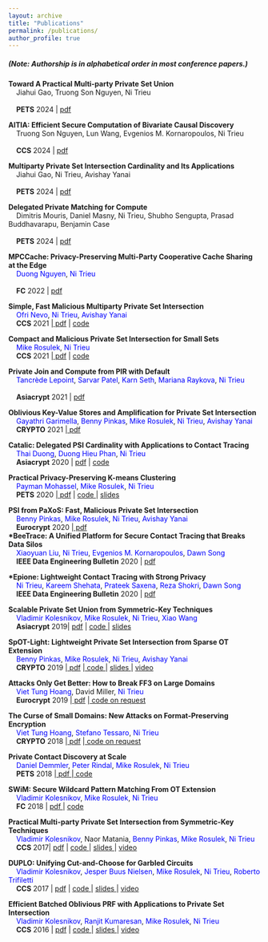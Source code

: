 ```yaml
---
layout: archive
title: "Publications"
permalink: /publications/
author_profile: true
---
```



 <h5>(Note: Authorship is in alphabetical order in most conference papers.) </h5>

  <b>  	Toward A Practical Multi-party Private Set Union </b> <br>
	&nbsp; &nbsp;  	Jiahui Gao, Truong Son Nguyen, Ni Trieu <br>			
 &nbsp; &nbsp; <a href="https://petsymposium.org/cfp24.php" target="_blank" style="text-decoration: none"><b>PETS</b> 2024</a> | 
                                    <a href="https://eprint.iacr.org/2023/1930" target="_blank"> pdf</a> 

 <b>  	AITIA: Efficient Secure Computation of Bivariate Causal Discovery </b> <br>
	&nbsp; &nbsp;  	Truong Son Nguyen, Lun Wang, Evgenios M. Kornaropoulos, Ni Trieu <br>			
 &nbsp; &nbsp; <a href="https://petsymposium.org/cfp24.php" target="_blank" style="text-decoration: none"><b>CCS</b> 2024</a> | 
                                    <a href="https://eprint.iacr.org/2022/735" target="_blank"> pdf</a> 
 
<b>  Multiparty Private Set Intersection Cardinality and Its Applications </b> <br>
	&nbsp; &nbsp;  Jiahui Gao, Ni Trieu, Avishay Yanai <br>			
 &nbsp; &nbsp; <a href="https://petsymposium.org/cfp24.php" target="_blank" style="text-decoration: none"><b>PETS</b> 2024</a> | 
                                    <a href="https://eprint.iacr.org/2022/735" target="_blank"> pdf</a> 

<b>  Delegated Private Matching for Compute </b> <br>
	&nbsp; &nbsp; Dimitris Mouris, Daniel Masny, Ni Trieu, Shubho Sengupta, Prasad Buddhavarapu, Benjamin Case  <br>			
 &nbsp; &nbsp; <a href="https://petsymposium.org/cfp24.php" target="_blank" style="text-decoration: none"><b>PETS</b> 2024</a> | 
                                    <a href="https://eprint.iacr.org/2023/012" target="_blank"> pdf</a> 

<!-- <b> 23. Privacy-Preserving Digital Vaccine Passport </b> <br>
	&nbsp; &nbsp;Thai Duong, Jiahui Gao, Duong Hieu Phan, Ni Trieu  <br>			
 &nbsp; &nbsp; <a href="https://www.augusta.edu/ccs/conferences/cans2023/" target="_blank" style="text-decoration: none"><b>CANS</b> 2023</a> | 
                                    <a href="https://eprint.iacr.org/2023/012" target="_blank"> pdf</a> 


<b>  Street Rep: A Privacy-Preserving Reputation Aggregation System </b> <br>
	&nbsp; &nbsp; Christophe Hauser, Shirin Nilizadeh, Yan Shoshitaishvili, Ni Trieu, Srivatsan Ravi, Christopher Kruegel, Giovanni Vigna  <br>			
 &nbsp; &nbsp; <a href="https://securecomm.eai-conferences.org/2023/" target="_blank" style="text-decoration: none"><b>EAI SecureComm </b> 2023</a> | 
                                    <a href="https://eprint.iacr.org/2023/1346" target="_blank"> pdf</a> 


<b> 21. Fast  ORAM  with Server-aided Preprocessing and Pragmatic Privacy-Efficiency Trade-off</b> <br>
	&nbsp; &nbsp; Vladimir Kolesnikov, Stanislav Peceny, Ni Trieu, Xiao Wang <br>			
 &nbsp; &nbsp; <a href="https://www.cscml.org/" target="_blank" style="text-decoration: none"><b>CSCML</b> 2023</a> | 
                                    <a href="https://eprint.iacr.org/2023/991" target="_blank"> pdf</a> -->

 
 <b>  MPCCache: Privacy-Preserving Multi-Party Cooperative Cache Sharing at the Edge </b> <br>
	&nbsp; &nbsp; <a href="https://duongtungnguyen.github.io/" style="color:blue; text-decoration: none"> Duong Nguyen</a>,  <a href="http://people.oregonstate.edu/~trieun/" style="color:blue; text-decoration: none">Ni Trieu</a> <br>			
 &nbsp; &nbsp; <a href="https://fc22.ifca.ai/" target="_blank" style="text-decoration: none"><b>FC</b> 2022</a> | 
                                    <a href="https://eprint.iacr.org/2021/317" target="_blank"> pdf</a> 
								
<!--  <b> Secure Contact Tracing Platform from Simplest Private Set Intersection Cardinality  </b> <br>
&nbsp; &nbsp;  <a href="http://" style="color:blue; text-decoration: none">Jiahui Gao</a>, <a href="https://chetan015.github.io/" style="color:blue; text-decoration: none">Chetan Surana</a>, <a href="http://people.oregonstate.edu/~trieun/" style="color:blue; text-decoration: none">Ni Trieu</a><br>
&nbsp; &nbsp;  <a href="https://ietresearch.onlinelibrary.wiley.com/doi/full/10.1049/ise2.12070" target="_blank" style="text-decoration: none"><b>IET Information Security</b> 2022</a>  | <a href="https://ietresearch.onlinelibrary.wiley.com/doi/full/10.1049/ise2.12070" target="_blank"> pdf</a> <br>									
	-->
   <b> Simple, Fast Malicious Multiparty Private Set Intersection </b> <br>
   &nbsp; &nbsp; <a href="https://github.io/" style="color:blue; text-decoration: none">Ofri Nevo</a>, 
                                <a href="http://people.oregonstate.edu/~trieun/" style="color:blue; text-decoration: none">Ni Trieu</a>,
								 <a href="https://www.yanai.io/" style="color:blue; text-decoration: none"> Avishay Yanai</a>   
    &nbsp; &nbsp;          <a href="https://www.sigsac.org/ccs/CCS2021/" target="_blank" style="text-decoration: none"><b>CCS</b> 2021</a>
                                 |<a href="https://eprint.iacr.org/2021/1221" target="_blank"> pdf</a> | <a href="https://github.com/asu-crypto/mPSI" target="_blank"> code </a>  <br>
								    
   <b>Compact and Malicious Private Set Intersection for Small Sets </b> <br>
   &nbsp; &nbsp;  <a href="http://web.engr.oregonstate.edu/~rosulekm/" style="color:blue; text-decoration: none"> Mike Rosulek</a>, 
                                <a href="http://people.oregonstate.edu/~trieun/" style="color:blue; text-decoration: none">Ni Trieu</a><br>
    &nbsp; &nbsp;          <a href="https://www.sigsac.org/ccs/CCS2021/" target="_blank" style="text-decoration: none"><b>CCS</b> 2021</a>
                                 |<a href="https://eprint.iacr.org/2021/1159" target="_blank"> pdf</a> | <a href="https://github.com/osu-crypto/MiniPSI" target="_blank"> code </a> <br>
				 
<b> Private Join and Compute from PIR with Default </b> <br>
	&nbsp; &nbsp; <a href="https://tlepoint.github.io/" style="color:blue; text-decoration: none"> Tancrède Lepoint</a>, <a href="https://dblp.uni-trier.de/pers/p/Patel:Sarvar.html" style="color:blue; text-decoration: none"> Sarvar Patel</a>, <a href="https://ai.google/research/people/106426/" style="color:blue; text-decoration: none"> Karn Seth</a>, <a href="https://marianapr.github.io/" style="color:blue; text-decoration: none"> Mariana Raykova</a>,  <a href="http://people.oregonstate.edu/~trieun/" style="color:blue; text-decoration: none">Ni Trieu</a> <br>		
 &nbsp; &nbsp; <a href="https://asiacrypt.iacr.org/2021/" target="_blank" style="text-decoration: none"><b>Asiacrypt</b> 2021</a> | 
                                    <a href="https://eprint.iacr.org/2020/1011" target="_blank"> pdf</a>  <br>
                                 
  <b> Oblivious Key-Value Stores and Amplification for Private Set Intersection </b> <br>
   &nbsp; &nbsp; <a href="https://gayathrigarimella.github.io/" style="color:blue; text-decoration: none">Gayathri Garimella</a>,  <a href="http://www.pinkas.net/" style="color:blue; text-decoration: none"> Benny Pinkas</a>, 
                                <a href="http://web.engr.oregonstate.edu/~rosulekm/" style="color:blue; text-decoration: none"> Mike Rosulek</a>, 
                                <a href="http://people.oregonstate.edu/~trieun/" style="color:blue; text-decoration: none">Ni Trieu</a>,
								 <a href="https://www.yanai.io/" style="color:blue; text-decoration: none"> Avishay Yanai</a>   
    &nbsp; &nbsp;          <a href="https://crypto.iacr.org/" target="_blank" style="text-decoration: none"><b>CRYPTO</b> 2021</a>
                                 |<a href="https://eprint.iacr.org/2021/883.pdf" target="_blank"> pdf</a> <br>
                                 
 <b>  Catalic: Delegated PSI Cardinality with Applications to Contact Tracing </b> <br>
	   &nbsp; &nbsp; <a href="https://www.linkedin.com/in/thaidn/" style="color:blue; text-decoration: none">Thai Duong</a>, <a href="https://www.di.ens.fr/users/phan/" style="color:blue; text-decoration: none">Duong Hieu Phan</a>, <a href="http://people.oregonstate.edu/~trieun/" style="color:blue; text-decoration: none">Ni Trieu</a><br>
    &nbsp; &nbsp; <a href="https://eprint.iacr.org/2020/1105" target="_blank" style="text-decoration: none"><b>Asiacrypt</b> 2020</a> | <a href="https://eprint.iacr.org/2020/1105.pdf" target="_blank"> pdf</a> | <a href="https://github.com/nitrieu/delegated-psi-ca" target="_blank"> code </a> <br>
		
<b>  Practical Privacy-Preserving K-means Clustering </b> <br>
   &nbsp; &nbsp; <a href="https://paymanmohassel.com" style="color:blue; text-decoration: none">Payman Mohassel</a>, 
                                <a href="http://web.engr.oregonstate.edu/~rosulekm/" style="color:blue; text-decoration: none"> Mike Rosulek</a>, 
                                <a href="http://people.oregonstate.edu/~trieun/" style="color:blue; text-decoration: none">Ni Trieu</a><br>
      &nbsp; &nbsp;   <a href="https://petsymposium.org" target="_blank" style="text-decoration: none"><b>PETS</b> 2020</a>
                                   |<a href="https://eprint.iacr.org/2019/1158" target="_blank"> pdf</a> 
								    | <a href="https://github.com/osu-crypto/secure-kmean-clustering" target="_blank"> code </a>
									| <a href="https://oregonstateuniversity-my.sharepoint.com/:p:/g/personal/trieun_oregonstate_edu/EbPHwH3zqRNPhXNW9gIRHH4BZZBAQ3e27pT1l32-KQoOIA?e=cePmKf"> slides </a><br>

							  
<b>  PSI from PaXoS: Fast, Malicious Private Set Intersection</h6> </b> <br>
   &nbsp; &nbsp;  <a href="http://www.pinkas.net/" style="color:blue; text-decoration: none"> Benny Pinkas</a>, 
                                <a href="http://web.engr.oregonstate.edu/~rosulekm/" style="color:blue; text-decoration: none"> Mike Rosulek</a>, 
                                <a href="http://people.oregonstate.edu/~trieun/" style="color:blue; text-decoration: none">Ni Trieu</a>,
								 <a href="https://www.yanai.io/" style="color:blue; text-decoration: none"> Avishay Yanai</a>   
    &nbsp; &nbsp;          <a href="https://crypto.iacr.org/" target="_blank" style="text-decoration: none"><b>Eurocrypt</b> 2020</a>
                                 |<a href="https://eprint.iacr.org/2019/1158" target="_blank"> pdf</a> <br>
<b>*BeeTrace: A Unified Platform for Secure Contact Tracing that Breaks Data Silos  </b> <br>
&nbsp; &nbsp;  <a href="http://" style="color:blue; text-decoration: none">Xiaoyuan Liu</a>, <a href="http://people.oregonstate.edu/~trieun/" style="color:blue; text-decoration: none">Ni Trieu</a>, <a href="https://kornaropoulos.webflow.io/" style="color:blue; text-decoration: none">Evgenios M. Kornaropoulos</a>, <a href="https://people.eecs.berkeley.edu/~dawnsong/" style="color:blue; text-decoration: none">Dawn Song</a> <br>
&nbsp; &nbsp;  <a href="https://tc.computer.org/tcde/data-engineering-bulletin/" target="_blank" style="text-decoration: none"><b>IEEE Data Engineering Bulletin</b> 2020</a>  | <a href="http://sites.computer.org/debull/A20june/p108.pdf" target="_blank"> pdf</a> <br>


<b>*Epione: Lightweight Contact Tracing with Strong Privacy  </b> <br>
&nbsp; &nbsp; <a href="http://people.oregonstate.edu/~trieun/" style="color:blue; text-decoration: none">Ni Trieu</a>,
								<a href="http://kareem.shehata.ca/" style="color:blue; text-decoration: none">Kareem Shehata</a>,
								<a href="https://www.comp.nus.edu.sg/~prateeks/" style="color:blue; text-decoration: none">Prateek Saxena</a>,
								<a href="https://www.comp.nus.edu.sg/~reza/" style="color:blue; text-decoration: none">Reza Shokri</a>,
								<a href="https://people.eecs.berkeley.edu/~dawnsong/" style="color:blue; text-decoration: none">Dawn Song</a> <br>
&nbsp; &nbsp; <a href="https://tc.computer.org/tcde/data-engineering-bulletin/" target="_blank" style="text-decoration: none"><b>IEEE Data Engineering Bulletin</b> 2020</a>  | <a href="https://arxiv.org/abs/2004.13293" target="_blank"> pdf</a> <br>

 <b> Scalable Private Set Union from Symmetric-Key Techniques  </b> <br>
      &nbsp; &nbsp; <a href="http://ect.bell-labs.com/who/kolesnikov/" style="color:blue; text-decoration: none"> Vladimir Kolesnikov</a>, 
                                <a href="http://web.engr.oregonstate.edu/~rosulekm/" style="color:blue; text-decoration: none"> Mike Rosulek</a>, 
                                <a href="http://people.oregonstate.edu/~trieun/" style="color:blue; text-decoration: none">Ni Trieu</a>,
				<a href="https://wangxiao1254.github.io/" style="color:blue; text-decoration: none">Xiao Wang</a>  <br>
       &nbsp; &nbsp;            <a href="https://asiacrypt.iacr.org/2019/" target="_blank" style="text-decoration: none"><b>Asiacrypt</b> 2019</a>| 
                                    <a href="https://eprint.iacr.org/2019/776" target="_blank"> pdf</a> |
                                    <a href="https://github.com/osu-crypto/PSU" target="_blank"> code </a>
									| <a href="https://oregonstateuniversity-my.sharepoint.com/:p:/g/personal/trieun_oregonstate_edu/EWgWq7cpxo9GnPjwRiTIbGwBKCnrK8JL6HhQ75IBbUbxtA?e=LHYxc2"> slides </a>
                  
									
<b> SpOT-Light: Lightweight Private Set Intersection from Sparse OT Extension</b> <br>
                            &nbsp; &nbsp; <a href="http://www.pinkas.net/" style="color:blue; text-decoration: none"> Benny Pinkas</a>, 
                                <a href="http://web.engr.oregonstate.edu/~rosulekm/" style="color:blue; text-decoration: none"> Mike Rosulek</a>, 
                                <a href="http://people.oregonstate.edu/~trieun/" style="color:blue; text-decoration: none">Ni Trieu</a>,
								 <a href="https://www.yanai.io/" style="color:blue; text-decoration: none"> Avishay Yanai</a> <br>
                                 &nbsp; &nbsp;
                                    <a href="https://crypto.iacr.org/" target="_blank" style="text-decoration: none"><b>CRYPTO</b> 2019</a>
                                    |<a href="https://eprint.iacr.org/2019/634.pdf" target="_blank"> pdf</a> 
									|<a href="https://github.com/osu-crypto/SpOT-PSI" target="_blank"> code </a>
									| <a href="https://oregonstateuniversity-my.sharepoint.com/:p:/g/personal/trieun_oregonstate_edu/EbyUNRrD8e1Bsqhuzuq9n50B8cFbn20RSqf_rn9VJ5_7cg?e=Ev7bpj"> slides </a> 
									| <a  href="https://www.youtube.com/watch?v=4rFwhz1LEx8&t=385s" >video</a> 
                              
<b> Attacks Only Get Better: How to Break FF3 on Large Domains</b> <br>
        &nbsp; &nbsp; <a href="http://www.cs.fsu.edu/~tvhoang/" style="color:blue; text-decoration: none"> Viet Tung Hoang</a>,
                                    <a> David Miller</a>,
                                    <a href="http://people.oregonstate.edu/~trieun/" style="color:blue; text-decoration: none">Ni Trieu</a> <br>
         &nbsp; &nbsp;   <a href="https://crypto.iacr.org/" target="_blank" style="text-decoration: none"><b>Eurocrypt</b> 2019</a>
                                    |<a href="http://eprint.iacr.org/2019/244.pdf" target="_blank"> pdf</a> 
									|<a href="https://github.com/" target="_blank"> code on request </a> <br>
                            
<b> The Curse of Small Domains: New Attacks on  Format-Preserving Encryption</b> <br>
    &nbsp; &nbsp; <a href="http://www.cs.fsu.edu/~tvhoang/" style="color:blue; text-decoration: none"> Viet Tung Hoang</a>,
                                    <a href="http://www.cs.ucsb.edu/~tessaro/" style="color:blue; text-decoration: none"> Stefano Tessaro</a>,
                                    <a href="http://people.oregonstate.edu/~trieun/" style="color:blue; text-decoration: none">Ni Trieu</a> <br>
     &nbsp; &nbsp; <a href="https://crypto.iacr.org/" target="_blank" style="text-decoration: none"><b>CRYPTO</b> 2018</a>
                                    |<a href="http://eprint.iacr.org/2018/556.pdf" target="_blank"> pdf</a> 
									|<a href="https://github.com/" target="_blank"> code on request </a> <br>

<b> Private Contact Discovery at Scale  </b> <br>
   &nbsp; &nbsp;  <a href="https://www.encrypto.informatik.tu-darmstadt.de/people/daniel-demmler/" style="color:blue; text-decoration: none"> Daniel Demmler</a>,
                                <a href="https://ladnir.github.io/" style="color:blue; text-decoration: none"> Peter Rindal</a>, 
                                <a href="http://web.engr.oregonstate.edu/~rosulekm/" style="color:blue; text-decoration: none"> Mike Rosulek</a>,
                                <a href="http://people.oregonstate.edu/~trieun/" style="color:blue; text-decoration: none">Ni Trieu</a> <br>
    &nbsp; &nbsp;   <a href="https://petsymposium.org" target="_blank" style="text-decoration: none"><b>PETS</b> 2018</a>
                                    |<a href="http://eprint.iacr.org/2018/579.pdf" target="_blank"> pdf </a> 
                                    |<a href="https://github.com/osu-crypto/libPSI" target="_blank"> code </a> <br>

<b> SWiM: Secure Wildcard Pattern Matching From OT Extension </b> <br>
   &nbsp; &nbsp;  <a href="http://ect.bell-labs.com/who/kolesnikov/" style="color:blue; text-decoration: none"> Vladimir Kolesnikov</a>, 
                                <a href="http://web.engr.oregonstate.edu/~rosulekm/" style="color:blue; text-decoration: none"> Mike Rosulek</a>,
                                <a href="http://people.oregonstate.edu/~trieun/" style="color:blue; text-decoration: none">Ni Trieu</a> <br>
 &nbsp; &nbsp;    <a href="http://fc18.ifca.ai/" target="_blank" style="text-decoration: none"><b>FC</b> 2018</a>  | <a href="https://eprint.iacr.org/2017/1150"> pdf </a> | <a href="https://github.com/osu-crypto/PatternMatching" target="_blank"> code </a> <br>
  
  <b> Practical Multi-party Private Set Intersection from Symmetric-Key Techniques  </b> <br>
    &nbsp; &nbsp;  <a href="http://ect.bell-labs.com/who/kolesnikov/" style="color:blue; text-decoration: none"> Vladimir Kolesnikov</a>, 
                                Naor Matania,
                                <a href="http://www.pinkas.net/" style="color:blue; text-decoration: none"> Benny Pinkas</a>, 
                                <a href="http://web.engr.oregonstate.edu/~rosulekm/" style="color:blue; text-decoration: none"> Mike Rosulek</a>, 
                                <a href="http://people.oregonstate.edu/~trieun/" style="color:blue; text-decoration: none">Ni Trieu</a> <br>
  &nbsp; &nbsp; <a href="https://www.sigsac.org/ccs/CCS2017/index.html" target="_blank" style="text-decoration: none"><b>CCS</b> 2017</a>| 
                                    <a href="http://eprint.iacr.org/2017/799" target="_blank"> pdf</a> |
                                    <a href="https://github.com/osu-crypto/MultipartyPSI" target="_blank"> code </a>|
                                    <a href="https://oregonstateuniversity-my.sharepoint.com/:p:/g/personal/trieun_oregonstate_edu/Ef8EUy4CmuxDlbJkQk-lzzkBHmDqq7V2OeAMJplFlsFUUw?e=XZJY2e"> slides </a> |
                                    <a  href="https://www.youtube.com/watch?v=gKgktxBKVno&t=2s" >video</a>  <br>
    
   <b> DUPLO: Unifying Cut-and-Choose for Garbled Circuits  </b> <br>
   &nbsp; &nbsp;  <a href="http://ect.bell-labs.com/who/kolesnikov/" style="color:blue; text-decoration: none"> Vladimir Kolesnikov</a>, 
                                <a href="https://multipartycomputation.blogspot.com/p/multiparty-computation.html" style="color:blue; text-decoration: none">Jesper Buus Nielsen</a>,<a href="http://web.engr.oregonstate.edu/~rosulekm/" style="color:blue; text-decoration: none"> Mike Rosulek</a>, <a href="http://people.oregonstate.edu/~trieun/" style="color:blue; text-decoration: none">Ni Trieu</a>,<a href="http://robtrifiletti.com/" style="color:blue; text-decoration: none">  Roberto Trifiletti</a> <br>
    &nbsp; &nbsp;   <a href="https://www.sigsac.org/ccs/CCS2017/index.html" target="_blank" style="text-decoration: none"><b>CCS</b> 2017</a> |
                                    <a href="http://eprint.iacr.org/2017/344.pdf" target="_blank"> pdf</a> |
                                    <a href="https://github.com/AarhusCrypto/DUPLO" target="_blank"> code </a>|
                                    <a href="https://oregonstateuniversity-my.sharepoint.com/:p:/g/personal/trieun_oregonstate_edu/EZq75CVBlUhEpvBtbUouqF4BTWaj58p_QpqUvJ3SCyvjbA?e=fI1Qpt"> slides </a> |
                                    <a  href="https://www.youtube.com/watch?v=hyV2TrI9rmw&t=6s" >video</a>   <br>

<b> Efficient Batched Oblivious PRF with Applications to Private Set Intersection  </b> <br>
  &nbsp; &nbsp; <a href="http://ect.bell-labs.com/who/kolesnikov/" style="color:blue; text-decoration: none"> Vladimir Kolesnikov</a>, <a href="https://www.microsoft.com/en-us/research/people/rakumare/" style="color:blue; text-decoration: none"> Ranjit Kumaresan</a>,<a href="http://web.engr.oregonstate.edu/~rosulekm/" style="color:blue; text-decoration: none"> Mike Rosulek</a>, <a href="http://people.oregonstate.edu/~trieun/" style="color:blue; text-decoration: none">Ni Trieu</a> <br>
     &nbsp; &nbsp; <a href="https://www.sigsac.org/ccs/CCS2016/index.html" target="_blank" style="text-decoration: none"><b>CCS</b> 2016</a>  | <a href="https://eprint.iacr.org/2016/799.pdf" target="_blank"> pdf</a> | <a href="https://github.com/osu-crypto/BaRK-OPRF"> code </a>| <a href="https://oregonstateuniversity-my.sharepoint.com/:p:/g/personal/trieun_oregonstate_edu/Eeb9usT0rERCkuI1hGQqujwBIglpZwF591me33L7rbissA?e=Q9AhU3"> slides </a> | <a href="https://www.youtube.com/watch?v=i0kGwz_52Wg">video</a> <br>
                            




			

       
